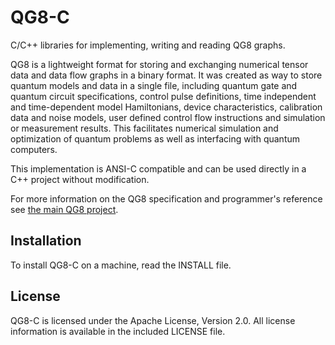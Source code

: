 # QG8-C
C/C++ libraries for implementing, writing and reading QG8 graphs.

QG8 is a lightweight format for storing and exchanging numerical tensor data and data flow graphs in a binary format. It was created as way to store quantum models and data in a single file, including quantum gate and quantum circuit specifications, control pulse definitions, time independent and time-dependent model Hamiltonians, device characteristics, calibration data and noise models, user defined control flow instructions and simulation or measurement results. This facilitates numerical simulation and optimization of quantum problems as well as interfacing with quantum computers.

This implementation is ANSI-C compatible and can be used directly in a
C++ project without modification.

For more information on the QG8 specification and programmer's reference see
[the main QG8 project](https://github.com/aQCess/QG8).

## Installation

To install QG8-C on a machine, read the INSTALL file.

## License

QG8-C is licensed under the Apache License, Version 2.0.
All license information is available in the included LICENSE file.

